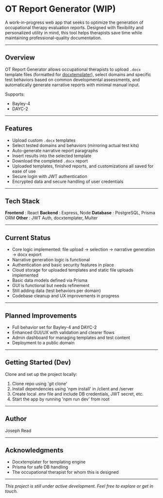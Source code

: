# OT Report Generator (WIP)

A work-in-progress web app that seeks to optimize the generation of occupational therapy evaluation reports. Designed with flexibility and personalized utility in mind, this tool helps therapists save time while maintaining professional-quality documentation.

---

## Overview

OT Report Generator allows occupational therapists to upload `.docx` template files (formatted for [docxtemplater](https://docxtemplater.com/)), select domains and specific test behaviors based on common developmental assessments, and automatically generate narrative reports with minimal manual input.

Supports:
- Bayley-4
- DAYC-2

---

## Features

- Upload custom `.docx` templates
- Select tested domains and behaviors (mirroring actual test kits)
- Auto-generate narrative report paragraphs
- Insert results into the selected template
- Download the completed `.docx` report
- Uploaded templates, finished reports, and customizations all saved for ease of use
- Secure login with JWT authentication
- Encrypted data and secure handling of user credentials

---

## Tech Stack

**Frontend**  :  React
**Backend**   :  Express, Node
**Database**  :  PostgreSQL, Prisma ORM
**Other**     :  JWT Auth, docxtemplater, Multer

---

## Current Status

- Core logic implemented: file upload → selection → narrative generation → docx export
- Narrative generation logic is functional
- Authentication and basic security features in place
- Cloud storage for uploaded templates and static file uploads implemented
- Basic data models defined via Prisma
- GUI is functional but needs refinement
- Still adding data (test behaviors per domain)
- Codebase cleanup and UX improvements in progress

---

## Planned Improvements

- Full behavior set for Bayley-4 and DAYC-2
- Enhanced GUI/UX with validation and clearer flows
- Admin dashboard for managing templates and test content
- Deployment to a public domain

---

## Getting Started (Dev)

Clone and set up the project locally:

1. Clone repo using 'git clone'
2. Install dependencies using 'npm install' in /client and /server
3. Create local .env file and include DB credentials, JWT secret, etc.
4. Start the app by running 'npm run dev' from root

---

## Author

Joseph Read

---

## Acknowledgments

- Docxtemplater for templating engine
- Prisma for safe DB handling
- The occupational therapist for whom this is designed

---

*This project is still under active development. Feel free to explore or get in touch.*
